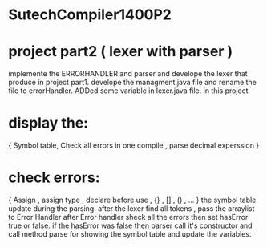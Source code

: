 # SutechCompiler1400P2
# project part2 ( lexer with parser )
 implemente the ERRORHANDLER and parser and develope the lexer that produce in project part1.
 develope the managment.java file and rename the file to errorHandler.
 ADDed some variable in lexer.java file.
in this project
# display the:
{
Symbol table, Check all errors in one compile , parse decimal experssion 
}
# check errors:
{
Assign , assign type , declare before use , {} , [] , () , ...
}
the symbol table update during the parsing.
after the lexer find all tokens , pass the arraylist to Error Handler
after Error handler sheck all the errors then set hasError true or false.
if the hasError was false then parser call it's constructor and call method parse for 
showing the symbol table and update the variables.
